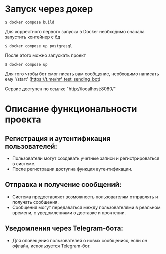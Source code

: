# Запуск через докер
```console
$ docker compose build
```
Для корректного первого запуска в Docker необходимо сначала запустить контейнер с бд
```console
$ docker compose up postgresql
```
После этого можно запускать проект
```console
$ docker compose up
```

Для того чтобы бот смог писать вам сообщение, необходимо написать ему '/start' (https://t.me/mf_test_sending_bot)

Сервис доступен по ссылке
"http://localhost:8080/"

# Описание функциональности проекта

## Регистрация и аутентификация пользователей:
- Пользователи могут создавать учетные записи и регистрироваться в системе.
- После регистрации доступна функция аутентификации.

## Отправка и получение сообщений:
- Система предоставляет возможность пользователям отправлять и получать сообщения.
- Сообщения могут передаваться между пользователями в реальном времени, с уведомлениями о доставке и прочтении.

## Уведомления через Telegram-бота:
- Для оповещения пользователей о новых сообщениях, если он офлайн, используется Telegram-бот.